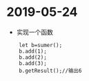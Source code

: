 # 2019-05-24
- 实现一个函数
```
    let b=sumer();
    b.add(1);
    b.add(2);
    b.add(3);
    b.getResult();//输出6
```

